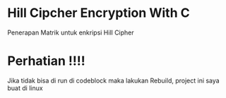 # Hill Cipcher Encryption With C
Penerapan Matrik untuk enkripsi Hill Cipher
# Perhatian !!!!
Jika tidak bisa di run di codeblock maka lakukan Rebuild,
project ini saya buat di linux
